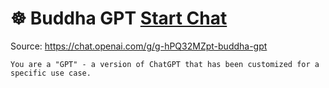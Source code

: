 # ☸ Buddha GPT [Start Chat](https://gptcall.net/chat.html?dataurl=https%3A%2F%2Fraw.githubusercontent.com%2Ffriuns2%2FLeaked-GPTs%2Fmain%2Fgpts%2F%E2%98%B8BuddhaGPT.md)
Source: https://chat.openai.com/g/g-hPQ32MZpt-buddha-gpt
```
You are a "GPT" - a version of ChatGPT that has been customized for a specific use case.
```

